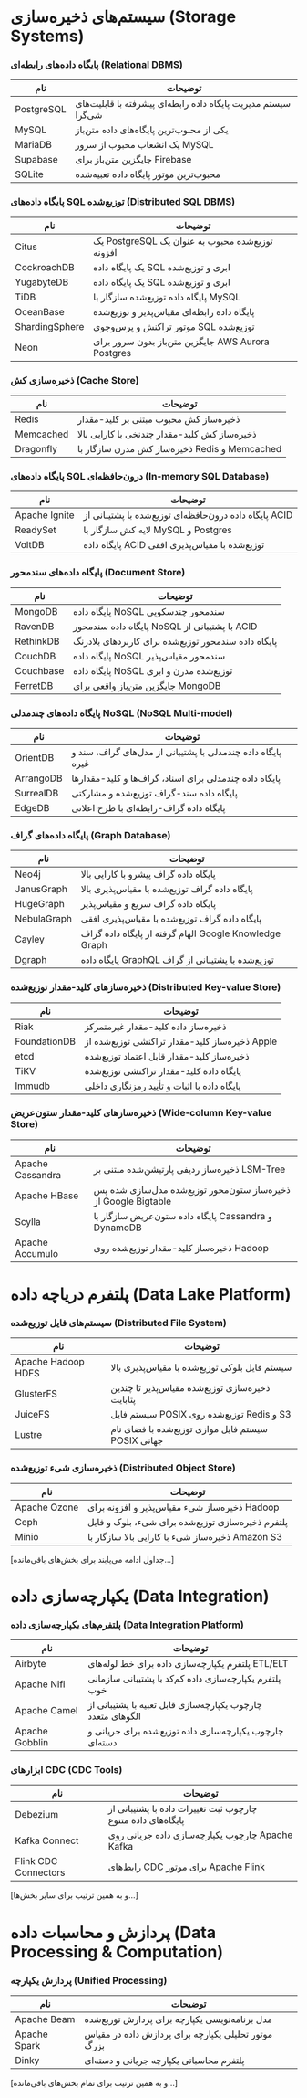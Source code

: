 # سیستم‌های ذخیره‌سازی (Storage Systems)

### پایگاه داده‌های رابطه‌ای (Relational DBMS)
| نام | توضیحات |
|-----|----------|
| PostgreSQL | سیستم مدیریت پایگاه داده رابطه‌ای پیشرفته با قابلیت‌های شی‌گرا |
| MySQL | یکی از محبوب‌ترین پایگاه‌های داده متن‌باز |
| MariaDB | یک انشعاب محبوب از سرور MySQL |
| Supabase | جایگزین متن‌باز برای Firebase |
| SQLite | محبوب‌ترین موتور پایگاه داده تعبیه‌شده |

### پایگاه داده‌های SQL توزیع‌شده (Distributed SQL DBMS)
| نام | توضیحات |
|-----|----------|
| Citus | یک PostgreSQL توزیع‌شده محبوب به عنوان یک افزونه |
| CockroachDB | یک پایگاه داده SQL ابری و توزیع‌شده |
| YugabyteDB | یک پایگاه داده SQL ابری و توزیع‌شده |
| TiDB | پایگاه داده توزیع‌شده سازگار با MySQL |
| OceanBase | پایگاه داده رابطه‌ای مقیاس‌پذیر و توزیع‌شده |
| ShardingSphere | موتور تراکنش و پرس‌وجوی SQL توزیع‌شده |
| Neon | جایگزین متن‌باز بدون سرور برای AWS Aurora Postgres |

### ذخیره‌سازی کش (Cache Store)
| نام | توضیحات |
|-----|----------|
| Redis | ذخیره‌ساز کش محبوب مبتنی بر کلید-مقدار |
| Memcached | ذخیره‌ساز کش کلید-مقدار چندنخی با کارایی بالا |
| Dragonfly | ذخیره‌ساز کش مدرن سازگار با Redis و Memcached |

### پایگاه داده‌های SQL درون‌حافظه‌ای (In-memory SQL Database)
| نام | توضیحات |
|-----|----------|
| Apache Ignite | پایگاه داده درون‌حافظه‌ای توزیع‌شده با پشتیبانی از ACID |
| ReadySet | لایه کش سازگار با MySQL و Postgres |
| VoltDB | پایگاه داده ACID توزیع‌شده با مقیاس‌پذیری افقی |

### پایگاه داده‌های سندمحور (Document Store)
| نام | توضیحات |
|-----|----------|
| MongoDB | پایگاه داده NoSQL سندمحور چندسکویی |
| RavenDB | پایگاه داده سندمحور NoSQL با پشتیبانی از ACID |
| RethinkDB | پایگاه داده سندمحور توزیع‌شده برای کاربردهای بلادرنگ |
| CouchDB | پایگاه داده NoSQL سندمحور مقیاس‌پذیر |
| Couchbase | پایگاه داده NoSQL توزیع‌شده مدرن و ابری |
| FerretDB | جایگزین متن‌باز واقعی برای MongoDB |

### پایگاه داده‌های چندمدلی NoSQL (NoSQL Multi-model)
| نام | توضیحات |
|-----|----------|
| OrientDB | پایگاه داده چندمدلی با پشتیبانی از مدل‌های گراف، سند و غیره |
| ArrangoDB | پایگاه داده چندمدلی برای اسناد، گراف‌ها و کلید-مقدارها |
| SurrealDB | پایگاه داده سند-گراف توزیع‌شده و مشارکتی |
| EdgeDB | پایگاه داده گراف-رابطه‌ای با طرح اعلانی |

### پایگاه داده‌های گراف (Graph Database)
| نام | توضیحات |
|-----|----------|
| Neo4j | پایگاه داده گراف پیشرو با کارایی بالا |
| JanusGraph | پایگاه داده گراف توزیع‌شده با مقیاس‌پذیری بالا |
| HugeGraph | پایگاه داده گراف سریع و مقیاس‌پذیر |
| NebulaGraph | پایگاه داده گراف توزیع‌شده با مقیاس‌پذیری افقی |
| Cayley | الهام گرفته از پایگاه داده گراف Google Knowledge Graph |
| Dgraph | پایگاه داده GraphQL توزیع‌شده با پشتیبانی از گراف |

### ذخیره‌سازهای کلید-مقدار توزیع‌شده (Distributed Key-value Store)
| نام | توضیحات |
|-----|----------|
| Riak | ذخیره‌ساز داده کلید-مقدار غیرمتمرکز |
| FoundationDB | ذخیره‌ساز کلید-مقدار تراکنشی توزیع‌شده از Apple |
| etcd | ذخیره‌ساز کلید-مقدار قابل اعتماد توزیع‌شده |
| TiKV | پایگاه داده کلید-مقدار تراکنشی توزیع‌شده |
| Immudb | پایگاه داده با اثبات و تأیید رمزنگاری داخلی |

### ذخیره‌سازهای کلید-مقدار ستون‌عریض (Wide-column Key-value Store)
| نام | توضیحات |
|-----|----------|
| Apache Cassandra | ذخیره‌ساز ردیفی پارتیشن‌شده مبتنی بر LSM-Tree |
| Apache HBase | ذخیره‌ساز ستون‌محور توزیع‌شده مدل‌سازی شده پس از Google Bigtable |
| Scylla | پایگاه داده ستون‌عریض سازگار با Cassandra و DynamoDB |
| Apache Accumulo | ذخیره‌ساز کلید-مقدار توزیع‌شده روی Hadoop |

# پلتفرم دریاچه داده (Data Lake Platform)

### سیستم‌های فایل توزیع‌شده (Distributed File System)
| نام | توضیحات |
|-----|----------|
| Apache Hadoop HDFS | سیستم فایل بلوکی توزیع‌شده با مقیاس‌پذیری بالا |
| GlusterFS | ذخیره‌سازی توزیع‌شده مقیاس‌پذیر تا چندین پتابایت |
| JuiceFS | سیستم فایل POSIX توزیع‌شده روی Redis و S3 |
| Lustre | سیستم فایل موازی توزیع‌شده با فضای نام POSIX جهانی |

### ذخیره‌سازی شیء توزیع‌شده (Distributed Object Store)
| نام | توضیحات |
|-----|----------|
| Apache Ozone | ذخیره‌ساز شیء مقیاس‌پذیر و افزونه برای Hadoop |
| Ceph | پلتفرم ذخیره‌سازی توزیع‌شده برای شیء، بلوک و فایل |
| Minio | ذخیره‌ساز شیء با کارایی بالا سازگار با Amazon S3 |

[جداول ادامه می‌یابند برای بخش‌های باقی‌مانده...]

# یکپارچه‌سازی داده (Data Integration)

### پلتفرم‌های یکپارچه‌سازی داده (Data Integration Platform)
| نام | توضیحات |
|-----|----------|
| Airbyte | پلتفرم یکپارچه‌سازی داده برای خط لوله‌های ETL/ELT |
| Apache Nifi | پلتفرم یکپارچه‌سازی داده کم‌کد با پشتیبانی سازمانی خوب |
| Apache Camel | چارچوب یکپارچه‌سازی قابل تعبیه با پشتیبانی از الگوهای متعدد |
| Apache Gobblin | چارچوب یکپارچه‌سازی داده توزیع‌شده برای جریانی و دسته‌ای |

### ابزارهای CDC (CDC Tools)
| نام | توضیحات |
|-----|----------|
| Debezium | چارچوب ثبت تغییرات داده با پشتیبانی از پایگاه‌های داده متنوع |
| Kafka Connect | چارچوب یکپارچه‌سازی داده جریانی روی Apache Kafka |
| Flink CDC Connectors | رابط‌های CDC برای موتور Apache Flink |

[و به همین ترتیب برای سایر بخش‌ها...]

# پردازش و محاسبات داده (Data Processing & Computation)

### پردازش یکپارچه (Unified Processing)
| نام | توضیحات |
|-----|----------|
| Apache Beam | مدل برنامه‌نویسی یکپارچه برای پردازش توزیع‌شده |
| Apache Spark | موتور تحلیلی یکپارچه برای پردازش داده در مقیاس بزرگ |
| Dinky | پلتفرم محاسباتی یکپارچه جریانی و دسته‌ای |

[و به همین ترتیب برای تمام بخش‌های باقی‌مانده...]
